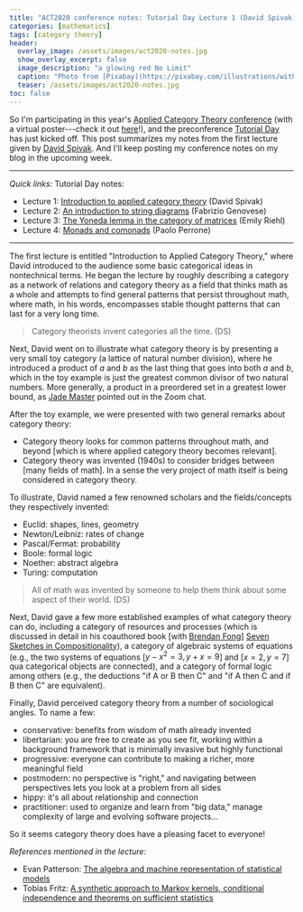 ```yaml
---
title: "ACT2020 conference notes: Tutorial Day Lecture 1 (David Spivak)"
categories: [mathematics]
tags: [category theory]
header:
  overlay_image: /assets/images/act2020-notes.jpg
  show_overlay_excerpt: false
  image_description: "a glowing red No Limit"
  caption: "Photo from [Pixabay](https://pixabay.com/illustrations/without-borders-limit-restriction-1656205/)"
  teaser: /assets/images/act2020-notes.jpg
toc: false
---
```


So I'm participating in this year's [Applied Category Theory conference](https://act2020.mit.edu/#tutorialday) (with a virtual poster---check it out [here](https://blog.juliosong.com/linguistics/mathematics/a-new-application-of-category-theory-in-linguistics-part-1/)!), and the preconference [Tutorial Day](https://act2020.mit.edu/#tutorialday) has just kicked off. This post summarizes my notes from the first lecture given by [David Spivak](http://math.mit.edu/~dspivak/). And I'll keep posting my conference notes on my blog in the upcoming week.

------
*Quick links:*
Tutorial Day notes:
- Lecture 1: [Introduction to applied category theory](https://blog.juliosong.com/mathematics/act-notes-1/) (David Spivak)
- Lecture 2: [An introduction to string diagrams](https://blog.juliosong.com/mathematics/act-notes-2/) (Fabrizio Genovese)
- Lecture 3: [The Yoneda lemma in the category of matrices](https://blog.juliosong.com/mathematics/act-notes-3/) (Emily Riehl)
- Lecture 4: [Monads and comonads](https://blog.juliosong.com/mathematics/act-notes-4/) (Paolo Perrone) 
------

The first lecture is entitled "Introduction to Applied Category Theory," where David introduced to the audience some basic categorical ideas in nontechnical terms. He began the lecture by roughly describing a category as a network of relations and category theory as a field that thinks math as a whole and attempts to find general patterns that persist throughout math, where math, in his words, encompasses stable thought patterns that can last for a very long time.

> Category theorists invent categories all the time. (DS)

Next, David went on to illustrate what category theory is by presenting a very small toy category (a lattice of natural number division), where he introduced a product of $a$ and $b$ as the last thing that goes into both $a$ and $b$, which in the toy example is just the greatest common divisor of two natural numbers. More generally, a product in a preordered set in a greatest lower bound, as [Jade Master](https://ncatlab.org/nlab/show/Jade+Master) pointed out in the Zoom chat.

After the toy example, we were presented with two general remarks about category theory:
- Category theory looks for common patterns throughout math, and beyond [which is where applied category theory becomes relevant].
- Category theory was invented (1940s) to consider bridges between [many fields of math]. In a sense the very project of math itself is being considered in category theory.

To illustrate, David named a few renowned scholars and the fields/concepts they respectively invented:
- Euclid: shapes, lines, geometry
- Newton/Leibniz: rates of change
- Pascal/Fermat: probability
- Boole: formal logic
- Noether: abstract algebra
- Turing: computation

> All of math was invented by someone to help them think about some aspect of their world. (DS)

Next, David gave a few more established examples of what category theory can do, including a category of resources and processes (which is discussed in detail in his coauthored book [with [Brendan Fong](http://www.brendanfong.com)] [Seven Sketches in Compositionality](https://arxiv.org/abs/1803.05316)), a category of algebraic systems of equations (e.g., the two systems of equations [$y - x^2 = 3, y + x = 9$] and [$x = 2, y = 7$] qua categorical objects are connected), and a category of formal logic among others (e.g., the deductions "if A or B then C" and "if A then C and if B then C" are equivalent).

Finally, David perceived category theory from a number of sociological angles. To name a few:
- conservative: benefits from wisdom of math already invented
- libertarian: you are free to create as you see fit, working within a background framework that is minimally invasive but highly functional
- progressive: everyone can contribute to making a richer, more meaningful field
- postmodern: no perspective is "right," and navigating between perspectives lets you look at a problem from all sides
- hippy: it's all about relationship and connection
- practitioner: used to organize and learn from "big data," manage complexity of large and evolving software projects...

So it seems category theory does have a pleasing facet to everyone!

*References mentioned in the lecture:*
- Evan Patterson: [The algebra and machine representation of statistical models](https://arxiv.org/abs/2006.08945)
- Tobias Fritz: [A synthetic approach to Markov kernels, conditional independence and theorems on sufficient statistics](https://arxiv.org/abs/1908.07021)
